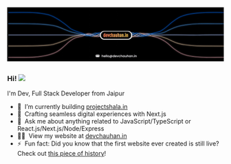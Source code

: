 <h1 align="center">
  <img src="https://github.com/DevChauhan5/DevChauhan5/blob/main/dev-profile-banner.gif" alt="Dev Chauhan" />
</h1>


### Hi! <a href="https://www.gautamkrishnar.com/"><img src="https://media.giphy.com/media/hvRJCLFzcasrR4ia7z/giphy.gif" width="2%"></a>  
I'm Dev, Full Stack Developer from Jaipur

- 🔭 &nbsp;I’m currently building [projectshala.in](https://www.projectshala.in)
- 🌱 &nbsp;Crafting seamless digital experiences with Next.js
- 💬 &nbsp;Ask me about anything related to JavaScript/TypeScript or React.js/Next.js/Node/Express
- 👨‍💻 &nbsp;View my website at [devchauhan.in](https://www.devchauhan.in)
- ⚡ &nbsp;Fun fact: Did you know that the first website ever created is still live? Check out [this piece of history](http://info.cern.ch/)!
